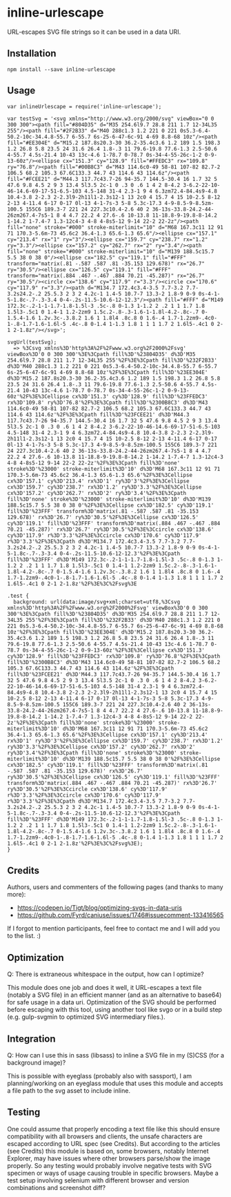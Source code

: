 inline-urlescape
================
URL-escapes SVG file strings so it can be used in a data URI.


Installation
------------
````
npm install --save inline-urlescape
````

Usage
-----
````
var inlineUrlescape = require('inline-urlescape');

var testSvg = '<svg xmlns="http://www.w3.org/2000/svg" viewBox="0 0 300 300"><path fill="#804D35" d="M35 254.6l9.7 28.8 211 1.7 12-34L35 255"/><path fill="#2F2B33" d="M40 288c1.3 1.2 221 0 221 0s5.3-6.4-50.2-10c-34.4.8-55.7 6-55.7 6s-25-6-47-6c-91 4-69 8.8-68 10z"/><path fill="#EE304E" d="M15.2 187.8s20.3-30 36.2-35.4c3.6 1.2 189 1.5 198.3 1.2 26.8 5.8 23.5 24 31.6 26.4 1.8-.3 11 79.6-19.8 77.6-1.3 2.5-50.6 4-55.7 4.5s-21.4 10-43 13c-4.6 1-78.7 0-78.7 0s-34-4-55-26c-1-2 0-9-13-60z"/><ellipse cx="151.3" cy="128.9" fill="#FFEDC3" rx="109.8" ry="76.8"/><path fill="#00B8C3" d="M43 114.6c0-49 58-81 107-82 82.7-2 106.5 68.2 105.3 67.6C133.3 44.7 43 114.6 43 114.6z"/><path fill="#FCEE21" d="M44.3 117.7c43.7-26 94-35.7 144.5-30.4 16 1.7 32 5 47.6 9.8 4.5 2 9 3 13.4 5l3.5 2c-1 0 .3 0 .6 1 4 2 8-4.2 3-6.2-22-10-46-14.6-69-17-51-6.5-103 4.5-148 31-4 2.3-1 9 4 6.3zm72.4-84.4s9-4.8 10.4-3.8 2-2.3 2-2.3l9-2h11l1-2.3s12-1 13 2c0 4 15.7 4 15 10-2.5 8-12 2-13 4-11.4 6-17 0-17 0l-13 4-1-7s-3 5-8 5.3c-17.3 4-9-8.5-9-8.5zm-100.5 155C6 189.3-7 221 24 227.3c10.4-2.6 40 2 36-13s-33.8-24.2-44-26zm267.4-7s5-1 8 4 4.7 22.2 4 27.6-.6 10-13.8 11-18.8-9-19.8-8-14.2 1-14.2 1-7.4-7 1.3-12c4-3 4-8 4-8s5-12 9-14 22-2 22-2z"/><path fill="none" stroke="#000" stroke-miterlimit="10" d="M68 167.3c11 12 91 71 170.3-5.6m-73 45.6c2 36.4-1.3 65.6-1.3 65.6"/><ellipse cx="157.1" cy="213.4" rx="1" ry="3"/><ellipse cx="159.7" cy="238.7" rx="1.2" ry="3.3"/><ellipse cx="157.2" cy="262.7" rx="2" ry="3.4"/><path fill="none" stroke="#000" stroke-miterlimit="10" d="M139 188.5c15.7 5.5 38 0 38 0"/><ellipse cx="182.5" cy="119.1" fill="#FFF" transform="matrix(.81 -.587 .587 .81 -35.153 129.678)" rx="26.7" ry="30.5"/><ellipse cx="126.5" cy="119.1" fill="#FFF" transform="matrix(.884 .467 -.467 .884 70.21 -45.287)" rx="26.7" ry="30.5"/><circle cx="138.6" cy="117.9" r="3.3"/><circle cx="170.6" cy="117.9" r="3.3"/><path d="M134.7 172.4c3.4-3.5 7.7-3.2 7.7-3.2s24.2-.2 25.5.3 2 3 2 4.2c-1 1.4-5 10.7-7 13.3-2 1.8-9 0-9 0s-4-1-5-1.8c-.7-.3-3.4 0-4-.2s-11.5-10.6-12-12.3"/><path fill="#FFF" d="M149 172.3c-.2-1-1-1.7-1.8-1.5l-3 .5c-.8 0-1.3 1-1.2 2 .2 1 1 1.7 1.8 1.5l3-.5c1 0 1.4-1 1.2-2zm9 1.5c.2-.8-.3-1.6-1-1.8l-4.2-.8c-.7 0-1.5.4-1.6 1.2v.3c-.3.8.2 1.6 1 1.8l4 .8c.8 0 1.6-.4 1.7-1.2zm9-.4c0-1-.8-1.7-1.6-1.6l-5 .4c-.8 0-1.4 1-1.3 1.8 1 1 1 1.7 2 1.6l5-.4c1 0 2-1 2-1.8z"/></svg>';

svgUrl(testSvg);
  => %3Csvg xmlns%3D'http%3A%2F%2Fwww.w3.org%2F2000%2Fsvg' viewBox%3D'0 0 300 300'%3E%3Cpath fill%3D'%23804D35' d%3D'M35 254.6l9.7 28.8 211 1.7 12-34L35 255'%2F%3E%3Cpath fill%3D'%232F2B33' d%3D'M40 288c1.3 1.2 221 0 221 0s5.3-6.4-50.2-10c-34.4.8-55.7 6-55.7 6s-25-6-47-6c-91 4-69 8.8-68 10z'%2F%3E%3Cpath fill%3D'%23EE304E' d%3D'M15.2 187.8s20.3-30 36.2-35.4c3.6 1.2 189 1.5 198.3 1.2 26.8 5.8 23.5 24 31.6 26.4 1.8-.3 11 79.6-19.8 77.6-1.3 2.5-50.6 4-55.7 4.5s-21.4 10-43 13c-4.6 1-78.7 0-78.7 0s-34-4-55-26c-1-2 0-9-13-60z'%2F%3E%3Cellipse cx%3D'151.3' cy%3D'128.9' fill%3D'%23FFEDC3' rx%3D'109.8' ry%3D'76.8'%2F%3E%3Cpath fill%3D'%2300B8C3' d%3D'M43 114.6c0-49 58-81 107-82 82.7-2 106.5 68.2 105.3 67.6C133.3 44.7 43 114.6 43 114.6z'%2F%3E%3Cpath fill%3D'%23FCEE21' d%3D'M44.3 117.7c43.7-26 94-35.7 144.5-30.4 16 1.7 32 5 47.6 9.8 4.5 2 9 3 13.4 5l3.5 2c-1 0 .3 0 .6 1 4 2 8-4.2 3-6.2-22-10-46-14.6-69-17-51-6.5-103 4.5-148 31-4 2.3-1 9 4 6.3zm72.4-84.4s9-4.8 10.4-3.8 2-2.3 2-2.3l9-2h11l1-2.3s12-1 13 2c0 4 15.7 4 15 10-2.5 8-12 2-13 4-11.4 6-17 0-17 0l-13 4-1-7s-3 5-8 5.3c-17.3 4-9-8.5-9-8.5zm-100.5 155C6 189.3-7 221 24 227.3c10.4-2.6 40 2 36-13s-33.8-24.2-44-26zm267.4-7s5-1 8 4 4.7 22.2 4 27.6-.6 10-13.8 11-18.8-9-19.8-8-14.2 1-14.2 1-7.4-7 1.3-12c4-3 4-8 4-8s5-12 9-14 22-2 22-2z'%2F%3E%3Cpath fill%3D'none' stroke%3D'%23000' stroke-miterlimit%3D'10' d%3D'M68 167.3c11 12 91 71 170.3-5.6m-73 45.6c2 36.4-1.3 65.6-1.3 65.6'%2F%3E%3Cellipse cx%3D'157.1' cy%3D'213.4' rx%3D'1' ry%3D'3'%2F%3E%3Cellipse cx%3D'159.7' cy%3D'238.7' rx%3D'1.2' ry%3D'3.3'%2F%3E%3Cellipse cx%3D'157.2' cy%3D'262.7' rx%3D'2' ry%3D'3.4'%2F%3E%3Cpath fill%3D'none' stroke%3D'%23000' stroke-miterlimit%3D'10' d%3D'M139 188.5c15.7 5.5 38 0 38 0'%2F%3E%3Cellipse cx%3D'182.5' cy%3D'119.1' fill%3D'%23FFF' transform%3D'matrix(.81 -.587 .587 .81 -35.153 129.678)' rx%3D'26.7' ry%3D'30.5'%2F%3E%3Cellipse cx%3D'126.5' cy%3D'119.1' fill%3D'%23FFF' transform%3D'matrix(.884 .467 -.467 .884 70.21 -45.287)' rx%3D'26.7' ry%3D'30.5'%2F%3E%3Ccircle cx%3D'138.6' cy%3D'117.9' r%3D'3.3'%2F%3E%3Ccircle cx%3D'170.6' cy%3D'117.9' r%3D'3.3'%2F%3E%3Cpath d%3D'M134.7 172.4c3.4-3.5 7.7-3.2 7.7-3.2s24.2-.2 25.5.3 2 3 2 4.2c-1 1.4-5 10.7-7 13.3-2 1.8-9 0-9 0s-4-1-5-1.8c-.7-.3-3.4 0-4-.2s-11.5-10.6-12-12.3'%2F%3E%3Cpath fill%3D'%23FFF' d%3D'M149 172.3c-.2-1-1-1.7-1.8-1.5l-3 .5c-.8 0-1.3 1-1.2 2 .2 1 1 1.7 1.8 1.5l3-.5c1 0 1.4-1 1.2-2zm9 1.5c.2-.8-.3-1.6-1-1.8l-4.2-.8c-.7 0-1.5.4-1.6 1.2v.3c-.3.8.2 1.6 1 1.8l4 .8c.8 0 1.6-.4 1.7-1.2zm9-.4c0-1-.8-1.7-1.6-1.6l-5 .4c-.8 0-1.4 1-1.3 1.8 1 1 1 1.7 2 1.6l5-.4c1 0 2-1 2-1.8z'%2F%3E%3C%2Fsvg%3E
````

````
.test {
  background: url(data:image/svg+xml;charset=utf8,%3Csvg xmlns%3D'http%3A%2F%2Fwww.w3.org%2F2000%2Fsvg' viewBox%3D'0 0 300 300'%3E%3Cpath fill%3D'%23804D35' d%3D'M35 254.6l9.7 28.8 211 1.7 12-34L35 255'%2F%3E%3Cpath fill%3D'%232F2B33' d%3D'M40 288c1.3 1.2 221 0 221 0s5.3-6.4-50.2-10c-34.4.8-55.7 6-55.7 6s-25-6-47-6c-91 4-69 8.8-68 10z'%2F%3E%3Cpath fill%3D'%23EE304E' d%3D'M15.2 187.8s20.3-30 36.2-35.4c3.6 1.2 189 1.5 198.3 1.2 26.8 5.8 23.5 24 31.6 26.4 1.8-.3 11 79.6-19.8 77.6-1.3 2.5-50.6 4-55.7 4.5s-21.4 10-43 13c-4.6 1-78.7 0-78.7 0s-34-4-55-26c-1-2 0-9-13-60z'%2F%3E%3Cellipse cx%3D'151.3' cy%3D'128.9' fill%3D'%23FFEDC3' rx%3D'109.8' ry%3D'76.8'%2F%3E%3Cpath fill%3D'%2300B8C3' d%3D'M43 114.6c0-49 58-81 107-82 82.7-2 106.5 68.2 105.3 67.6C133.3 44.7 43 114.6 43 114.6z'%2F%3E%3Cpath fill%3D'%23FCEE21' d%3D'M44.3 117.7c43.7-26 94-35.7 144.5-30.4 16 1.7 32 5 47.6 9.8 4.5 2 9 3 13.4 5l3.5 2c-1 0 .3 0 .6 1 4 2 8-4.2 3-6.2-22-10-46-14.6-69-17-51-6.5-103 4.5-148 31-4 2.3-1 9 4 6.3zm72.4-84.4s9-4.8 10.4-3.8 2-2.3 2-2.3l9-2h11l1-2.3s12-1 13 2c0 4 15.7 4 15 10-2.5 8-12 2-13 4-11.4 6-17 0-17 0l-13 4-1-7s-3 5-8 5.3c-17.3 4-9-8.5-9-8.5zm-100.5 155C6 189.3-7 221 24 227.3c10.4-2.6 40 2 36-13s-33.8-24.2-44-26zm267.4-7s5-1 8 4 4.7 22.2 4 27.6-.6 10-13.8 11-18.8-9-19.8-8-14.2 1-14.2 1-7.4-7 1.3-12c4-3 4-8 4-8s5-12 9-14 22-2 22-2z'%2F%3E%3Cpath fill%3D'none' stroke%3D'%23000' stroke-miterlimit%3D'10' d%3D'M68 167.3c11 12 91 71 170.3-5.6m-73 45.6c2 36.4-1.3 65.6-1.3 65.6'%2F%3E%3Cellipse cx%3D'157.1' cy%3D'213.4' rx%3D'1' ry%3D'3'%2F%3E%3Cellipse cx%3D'159.7' cy%3D'238.7' rx%3D'1.2' ry%3D'3.3'%2F%3E%3Cellipse cx%3D'157.2' cy%3D'262.7' rx%3D'2' ry%3D'3.4'%2F%3E%3Cpath fill%3D'none' stroke%3D'%23000' stroke-miterlimit%3D'10' d%3D'M139 188.5c15.7 5.5 38 0 38 0'%2F%3E%3Cellipse cx%3D'182.5' cy%3D'119.1' fill%3D'%23FFF' transform%3D'matrix(.81 -.587 .587 .81 -35.153 129.678)' rx%3D'26.7' ry%3D'30.5'%2F%3E%3Cellipse cx%3D'126.5' cy%3D'119.1' fill%3D'%23FFF' transform%3D'matrix(.884 .467 -.467 .884 70.21 -45.287)' rx%3D'26.7' ry%3D'30.5'%2F%3E%3Ccircle cx%3D'138.6' cy%3D'117.9' r%3D'3.3'%2F%3E%3Ccircle cx%3D'170.6' cy%3D'117.9' r%3D'3.3'%2F%3E%3Cpath d%3D'M134.7 172.4c3.4-3.5 7.7-3.2 7.7-3.2s24.2-.2 25.5.3 2 3 2 4.2c-1 1.4-5 10.7-7 13.3-2 1.8-9 0-9 0s-4-1-5-1.8c-.7-.3-3.4 0-4-.2s-11.5-10.6-12-12.3'%2F%3E%3Cpath fill%3D'%23FFF' d%3D'M149 172.3c-.2-1-1-1.7-1.8-1.5l-3 .5c-.8 0-1.3 1-1.2 2 .2 1 1 1.7 1.8 1.5l3-.5c1 0 1.4-1 1.2-2zm9 1.5c.2-.8-.3-1.6-1-1.8l-4.2-.8c-.7 0-1.5.4-1.6 1.2v.3c-.3.8.2 1.6 1 1.8l4 .8c.8 0 1.6-.4 1.7-1.2zm9-.4c0-1-.8-1.7-1.6-1.6l-5 .4c-.8 0-1.4 1-1.3 1.8 1 1 1 1.7 2 1.6l5-.4c1 0 2-1 2-1.8z'%2F%3E%3C%2Fsvg%3E);
}
````


Credits
-------
Authors, users and commenters of the following pages (and thanks to many more):
- https://codepen.io/Tigt/blog/optimizing-svgs-in-data-uris
- https://github.com/Fyrd/caniuse/issues/1746#issuecomment-133416565

If I forgot to mention participants, feel free to contact me and I will add you to the list. :)


Optimization
------------
Q: There is extraneous whitespace in the output, how can I optimize?

This module does one job and does it well, it URL-escapes a text file (notably a SVG file) 
in an efficient manner (and as an alternative to base64) for safe usage in a data uri. 
Optimization of the SVG should be performed before escaping with this tool, 
using another tool like svgo or in a build step (e.g. gulp-svgmin to optimized SVG intermediary files.).


Integration
-----------
Q: How can I use this in sass (libsass) to inline a SVG file in my (S)CSS (for a background image)?

This is possible with eyeglass (probably also with sassport), I am planning/working on an eyeglass module that uses this module and accepts a file path to the svg asset to include inline.


Testing
-------
One could assume that properly encoding a text file like this should ensure compatibility with all browsers and clients, the unsafe characters are escaped according to URL spec (see Credits).
But according to the articles (see Credits) this module is based on, some browsers, notably Internet Explorer, may have issues where other browsers parse/show the image properly.
So any testing would probably involve negative tests with SVG specimen or ways of usage causing trouble in specific browsers.
Maybe a test setup involving selenium with different browser and version combinations and screenshot diff?
